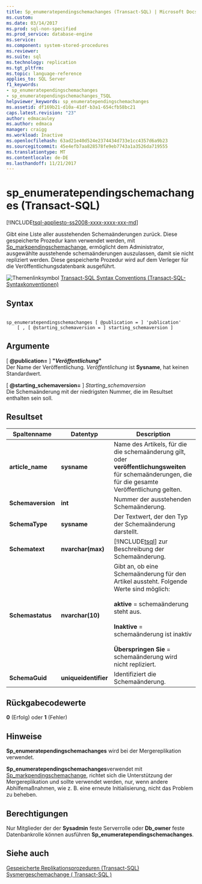 ```yaml
---
title: Sp_enumeratependingschemachanges (Transact-SQL) | Microsoft Docs
ms.custom: 
ms.date: 03/14/2017
ms.prod: sql-non-specified
ms.prod_service: database-engine
ms.service: 
ms.component: system-stored-procedures
ms.reviewer: 
ms.suite: sql
ms.technology: replication
ms.tgt_pltfrm: 
ms.topic: language-reference
applies_to: SQL Server
f1_keywords:
- sp_enumeratependingschemachanges
- sp_enumeratependingschemachanges_TSQL
helpviewer_keywords: sp_enumeratependingschemachanges
ms.assetid: df169b21-d10a-41df-b3a1-654cfb58bc21
caps.latest.revision: "23"
author: edmacauley
ms.author: edmaca
manager: craigg
ms.workload: Inactive
ms.openlocfilehash: 63ad21e40d524e2374434d733e1cc4357d6a9b23
ms.sourcegitcommit: 45e4efb7aa828578fe9eb7743a1a3526da719555
ms.translationtype: MT
ms.contentlocale: de-DE
ms.lasthandoff: 11/21/2017
---
```

# <a name="spenumeratependingschemachanges-transact-sql"></a>sp_enumeratependingschemachanges (Transact-SQL)
[!INCLUDE[tsql-appliesto-ss2008-xxxx-xxxx-xxx-md](../../includes/tsql-appliesto-ss2008-xxxx-xxxx-xxx-md.md)]

  Gibt eine Liste aller ausstehenden Schemaänderungen zurück. Diese gespeicherte Prozedur kann verwendet werden, mit [Sp_markpendingschemachange](../../relational-databases/system-stored-procedures/sp-markpendingschemachange-transact-sql.md), ermöglicht dem Administrator, ausgewählte ausstehende schemaänderungen auszulassen, damit sie nicht repliziert werden. Diese gespeicherte Prozedur wird auf dem Verleger für die Veröffentlichungsdatenbank ausgeführt.  
  
 ![Themenlinksymbol](../../database-engine/configure-windows/media/topic-link.gif "Topic link icon") [Transact-SQL Syntax Conventions (Transact-SQL-Syntaxkonventionen)](../../t-sql/language-elements/transact-sql-syntax-conventions-transact-sql.md)  
  
## <a name="syntax"></a>Syntax  
  
```  
  
sp_enumeratependingschemachanges [ @publication = ] 'publication'   
    [ , [ @starting_schemaversion = ] starting_schemaversion ]  
```  
  
## <a name="arguments"></a>Argumente  
 [  **@publication=** ] **"***Veröffentlichung***"**  
 Der Name der Veröffentlichung. *Veröffentlichung* ist **Sysname**, hat keinen Standardwert.  
  
 [  **@starting_schemaversion=** ] *Starting_schemaversion*  
 Die Schemaänderung mit der niedrigsten Nummer, die im Resultset enthalten sein soll.  
  
## <a name="result-set"></a>Resultset  
  
|Spaltenname|Datentyp|Description|  
|-----------------|---------------|-----------------|  
|**article_name**|**sysname**|Name des Artikels, für die die schemaänderung gilt, oder **veröffentlichungsweiten** für schemaänderungen, die für die gesamte Veröffentlichung gelten.|  
|**Schemaversion**|**int**|Nummer der ausstehenden Schemaänderung.|  
|**SchemaType**|**sysname**|Der Textwert, der den Typ der Schemaänderung darstellt.|  
|**Schematext**|**nvarchar(max)**|[!INCLUDE[tsql](../../includes/tsql-md.md)] zur Beschreibung der Schemaänderung.|  
|**Schemastatus**|**nvarchar(10)**|Gibt an, ob eine Schemaänderung für den Artikel aussteht. Folgende Werte sind möglich:<br /><br /> **aktive** = schemaänderung steht aus.<br /><br /> **Inaktive** = schemaänderung ist inaktiv<br /><br /> **Überspringen Sie** = schemaänderung wird nicht repliziert.|  
|**SchemaGuid**|**uniqueidentifier**|Identifiziert die Schemaänderung.|  
  
## <a name="return-code-values"></a>Rückgabecodewerte  
 **0** (Erfolg) oder **1** (Fehler)  
  
## <a name="remarks"></a>Hinweise  
 **Sp_enumeratependingschemachanges** wird bei der Mergereplikation verwendet.  
  
 **Sp_enumeratependingschemachanges**verwendet mit [Sp_markpendingschemachange](../../relational-databases/system-stored-procedures/sp-markpendingschemachange-transact-sql.md), richtet sich die Unterstützung der Mergereplikation und sollte verwendet werden, nur, wenn andere Abhilfemaßnahmen, wie z. B. eine erneute Initialisierung, nicht das Problem zu beheben.  
  
## <a name="permissions"></a>Berechtigungen  
 Nur Mitglieder der der **Sysadmin** feste Serverrolle oder **Db_owner** feste Datenbankrolle können ausführen **Sp_enumeratependingschemachanges**.  
  
## <a name="see-also"></a>Siehe auch  
 [Gespeicherte Replikationsprozeduren &#40;Transact-SQL&#41;](../../relational-databases/system-stored-procedures/replication-stored-procedures-transact-sql.md)   
 [Sysmergeschemachange &#40; Transact-SQL &#41;](../../relational-databases/system-tables/sysmergeschemachange-transact-sql.md)  
  
  
